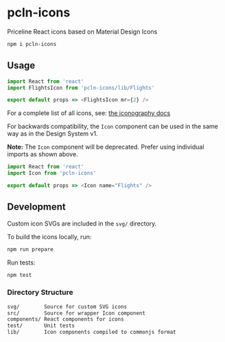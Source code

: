 # pcln-icons

Priceline React icons based on Material Design Icons

```sh
npm i pcln-icons
```

## Usage

```js
import React from 'react'
import FlightsIcon from 'pcln-icons/lib/Flights'

export default props => <FlightsIcon mr={2} />
```

For a complete list of all icons, see: [the iconography docs](https://pricelinelabs.github.io/design-system/iconography)

For backwards compatibility, the `Icon` component can be used in the same way as in the Design System v1.

**Note:** The `Icon` component will be deprecated. Prefer using individual imports as shown above.

```js
import React from 'react'
import Icon from 'pcln-icons'

export default props => <Icon name="Flights" />
```

## Development

Custom icon SVGs are included in the `svg/` directory.

To build the icons locally, run:

```sh
npm run prepare
```

Run tests:

```sh
npm test
```

### Directory Structure

```sh
svg/        Source for custom SVG icons
src/        Source for wrapper Icon component
components/ React components for icons
test/       Unit tests
lib/        Icon components compiled to commonjs format
```
